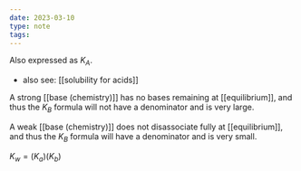```yaml
---
date: 2023-03-10
type: note
tags:
---
```


Also expressed as $K_{A}$.
- also see: [[solubility for acids]]

A strong [[base (chemistry)]] has no bases remaining at [[equilibrium]], and thus the $K_{B}$ formula will not have a denominator and is very large.

A weak [[base (chemistry)]] does not disassociate fully at [[equilibrium]], and thus the $K_{B}$ formula will have a denominator and is very small.

$K_{w} = (K_{a})(K_{b})$
